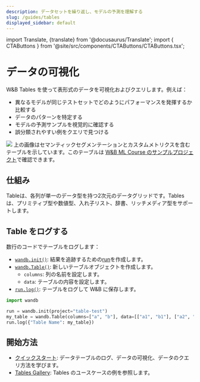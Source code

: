 ```yaml
---
description: データセットを繰り返し、モデルの予測を理解する
slug: /guides/tables
displayed_sidebar: default
---
```


import Translate, {translate} from '@docusaurus/Translate';
import { CTAButtons } from '@site/src/components/CTAButtons/CTAButtons.tsx';


# データの可視化

<CTAButtons productLink="https://wandb.ai/wandb/examples/reports/AlphaFold-ed-Proteins-in-W-B-Tables--Vmlldzo4ODc0MDc" colabLink="https://colab.research.google.com/github/wandb/examples/blob/master/colabs/datasets-predictions/W%26B_Tables_Quickstart.ipynb"/>

W&B Tables を使って表形式のデータを可視化およびクエリします。例えば：

* 異なるモデルが同じテストセットでどのようにパフォーマンスを発揮するか比較する
* データのパターンを特定する
* モデルの予測サンプルを視覚的に確認する
* 誤分類されやすい例をクエリで見つける

![](/images/data_vis/tables_sample_predictions.png)
上の画像はセマンティックセグメンテーションとカスタムメトリクスを含むテーブルを示しています。このテーブルは [W&B ML Course のサンプルプロジェクト](https://wandb.ai/av-team/mlops-course-001)で確認できます。

## 仕組み

Tableは、各列が単一のデータ型を持つ2次元のデータグリッドです。Tablesは、プリミティブ型や数値型、入れ子リスト、辞書、リッチメディア型をサポートします。

## Table をログする

数行のコードでテーブルをログします：

- [`wandb.init()`](../../ref/python/init.md): 結果を追跡するための[run](../runs/intro.md)を作成します。
- [`wandb.Table()`](../../ref/python/data-types/table.md): 新しいテーブルオブジェクトを作成します。
  - `columns`: 列の名前を設定します。
  - `data`: テーブルの内容を設定します。
- [`run.log()`](../../ref/python/log.md): テーブルをログして W&B に保存します。

```python showLineNumbers
import wandb

run = wandb.init(project="table-test")
my_table = wandb.Table(columns=["a", "b"], data=[["a1", "b1"], ["a2", "b2"]])
run.log({"Table Name": my_table})
```

## 開始方法
* [クイックスタート](./tables-walkthrough.md): データテーブルのログ、データの可視化、データのクエリ方法を学びます。
* [Tables Gallery](./tables-gallery.md): Tables のユースケースの例を参照します。